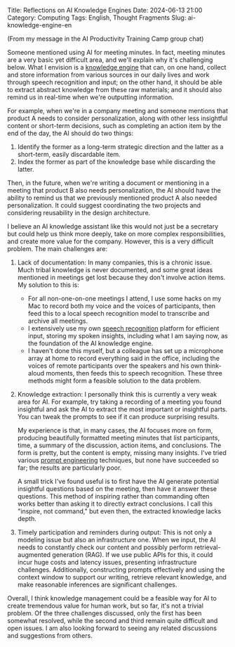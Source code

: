 Title: Reflections on AI Knowledge Engines
Date: 2024-06-13 21:00
Category: Computing
Tags: English, Thought Fragments
Slug: ai-knowledge-engine-en

(From my message in the AI Productivity Training Camp group chat)

Someone mentioned using AI for meeting minutes. In fact, meeting minutes are a very basic yet difficult area, and we'll explain why it's challenging below. What I envision is a [knowledge engine](/GPT-knowledge-management-en.html) that can, on one hand, collect and store information from various sources in our daily lives and work through speech recognition and input; on the other hand, it should be able to extract abstract knowledge from these raw materials; and it should also remind us in real-time when we're outputting information.

For example, when we're in a company meeting and someone mentions that product A needs to consider personalization, along with other less insightful content or short-term decisions, such as completing an action item by the end of the day, the AI should do two things:

1. Identify the former as a long-term strategic direction and the latter as a short-term, easily discardable item.
2. Index the former as part of the knowledge base while discarding the latter.

Then, in the future, when we're writing a document or mentioning in a meeting that product B also needs personalization, the AI should have the ability to remind us that we previously mentioned product A also needed personalization. It could suggest coordinating the two projects and considering reusability in the design architecture.

I believe an AI knowledge assistant like this would not just be a secretary but could help us think more deeply, take on more complex responsibilities, and create more value for the company. However, this is a very difficult problem. The main challenges are:

1. Lack of documentation: In many companies, this is a chronic issue. Much tribal knowledge is never documented, and some great ideas mentioned in meetings get lost because they don't involve action items. My solution to this is:

     - For all non-one-on-one meetings I attend, I use some hacks on my Mac to record both my voice and the voices of participants, then feed this to a local speech recognition model to transcribe and archive all meetings.
     - I extensively use my own [speech recognition](/realtime-gpt-en.html) platform for efficient input, storing my spoken insights, including what I am saying now, as the foundation of the AI knowledge engine.
     - I haven't done this myself, but a colleague has set up a microphone array at home to record everything said in the office, including the voices of remote participants over the speakers and his own think-aloud moments, then feeds this to speech recognition. These three methods might form a feasible solution to the data problem.

2. Knowledge extraction: I personally think this is currently a very weak area for AI. For example, try taking a recording of a meeting you found insightful and ask the AI to extract the most important or insightful parts. You can tweak the prompts to see if it can produce surprising results.

    My experience is that, in many cases, the AI focuses more on form, producing beautifully formatted meeting minutes that list participants, time, a summary of the discussion, action items, and conclusions. The form is pretty, but the content is empty, missing many insights. I've tried various [prompt engineering](/prompt-engineering-guide-en.html) techniques, but none have succeeded so far; the results are particularly poor.

    A small trick I've found useful is to first have the AI generate potential insightful questions based on the meeting, then have it answer these questions. This method of inspiring rather than commanding often works better than asking it to directly extract conclusions. I call this "inspire, not command," but even then, the extracted knowledge lacks depth.

3. Timely participation and reminders during output: This is not only a modeling issue but also an infrastructure one. When we input, the AI needs to constantly check our content and possibly perform retrieval-augmented generation (RAG). If we use public APIs for this, it could incur huge costs and latency issues, presenting infrastructure challenges. Additionally, constructing prompts effectively and using the context window to support our writing, retrieve relevant knowledge, and make reasonable inferences are significant challenges.

Overall, I think knowledge management could be a feasible way for AI to create tremendous value for human work, but so far, it's not a trivial problem. Of the three challenges discussed, only the first has been somewhat resolved, while the second and third remain quite difficult and open issues. I am also looking forward to seeing any related discussions and suggestions from others.